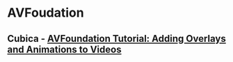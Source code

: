# AVFoudation
## Cubica - [AVFoundation Tutorial: Adding Overlays and Animations to Videos](https://www.raywenderlich.com/6236502-avfoundation-tutorial-adding-overlays-and-animations-to-videos)

